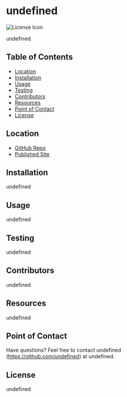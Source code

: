 # undefined
  
![License Icon](https://img.shields.io/badge/license-undefined-informational.svg)

undefined

## Table of Contents

- [Location](#location)
- [Installation](#installation)
- [Usage](#usage)
- [Testing](#testing)
- [Contributors](#contributors)
- [Resources](#resources)
- [Point of Contact](#point-of-contact)
- [License](#license)

## Location

* [GitHub Repo](https://github.com/undefined/undefined)
* [Published Site](https://undefined.github.io/undefined)  

## Installation

undefined

## Usage

undefined

## Testing

undefined

## Contributors

undefined

## Resources

undefined

## Point of Contact

Have questions? Feel free to contact undefined (https://github.com/undefined) at undefined.

## License

undefined